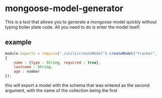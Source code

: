# mongoose-model-generator
This is a tool that allows you to generate a mongoose model quickly 
without typing boiler plate code. All you need to do is enter the model itself:
## example
```javascript
module.exports = require("./utils/createModel").createModel("tracker", 
{
    name : {type : String, required : true},
    lastname : String,
    age : number
});
```

this will export a model with the schema that was entered as the second argument, with the name of the collection being the first


